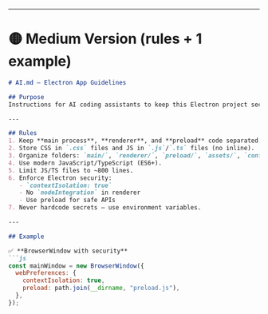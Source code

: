 
---

# 🟡 Medium Version (rules + 1 example)

```markdown
# AI.md – Electron App Guidelines

## Purpose
Instructions for AI coding assistants to keep this Electron project secure and consistent.

---

## Rules
1. Keep **main process**, **renderer**, and **preload** code separated.  
2. Store CSS in `.css` files and JS in `.js`/`.ts` files (no inline).  
3. Organize folders: `main/`, `renderer/`, `preload/`, `assets/`, `config/`.  
4. Use modern JavaScript/TypeScript (ES6+).  
5. Limit JS/TS files to ~800 lines.  
6. Enforce Electron security:
   - `contextIsolation: true`
   - No `nodeIntegration` in renderer
   - Use preload for safe APIs  
7. Never hardcode secrets — use environment variables.  

---

## Example

✅ **BrowserWindow with security**
```js
const mainWindow = new BrowserWindow({
  webPreferences: {
    contextIsolation: true,
    preload: path.join(__dirname, "preload.js"),
  },
});
